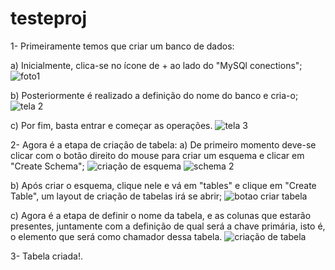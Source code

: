 # testeproj
1- Primeiramente temos que criar um banco de dados:

 a) Inicialmente, clica-se no ícone de + ao lado do "MySQl conections";
 ![foto1](https://github.com/user-attachments/assets/244f8494-d143-4053-aafe-5893fef799cf)


 b) Posteriormente é realizado a definição do nome do banco e cria-o;
 ![tela 2](https://github.com/user-attachments/assets/7551ac1a-b251-4260-a8bc-8ed181bbd8a9)

 c) Por fim, basta entrar e começar as operações.
 ![tela 3](https://github.com/user-attachments/assets/0e13d73f-99b5-4f39-a562-9d506210c267)

2- Agora é a etapa de criação de tabela:
a) De primeiro momento deve-se clicar com o botão direito do mouse para criar um esquema e clicar em "Create Schema";
![criação de esquema](https://github.com/user-attachments/assets/e6766a29-0089-407a-8f06-c20a2487abcb)
![schema 2](https://github.com/user-attachments/assets/e399b963-41c7-4247-ae43-68e05354e891)


b) Após criar o esquema, clique nele e vá em "tables" e clique em "Create Table", um layout de criação de tabelas irá se abrir;
![botao criar tabela](https://github.com/user-attachments/assets/cacfe2c8-d9da-4ab3-afe8-9fddf53b2cc5)


c) Agora é a etapa de definir o nome da tabela, e as colunas que estarão presentes, juntamente com a definição de qual será a chave primária, isto é, o elemento que será como chamador dessa tabela.
![criação de tabela](https://github.com/user-attachments/assets/58da47bd-320d-4179-87d7-87036a29e177)

3- Tabela criada!.
